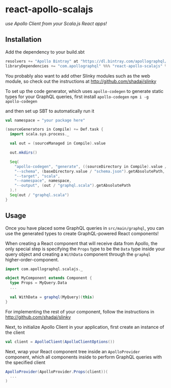 # react-apollo-scalajs
_use Apollo Client from your Scala.js React apps!_

## Installation
Add the dependency to your build.sbt
```scala
resolvers += "Apollo Bintray" at "https://dl.bintray.com/apollographql/maven/"
libraryDependencies += "com.apollographql" %%% "react-apollo-scalajs" % "0.1.0"
```

You probably also want to add other Slinky modules such as the web module, so check out the instructions at http://github.com/shadaj/slinky

To set up the code generator, which uses `apollo-codegen` to generate static types for your GraphQL queries, first install `apollo-codegen`
```npm i -g apollo-codegen```

and then set up SBT to automatically run it

```scala
val namespace = "your package here"

(sourceGenerators in Compile) += Def.task {
  import scala.sys.process._

  val out = (sourceManaged in Compile).value

  out.mkdirs()

  Seq(
    "apollo-codegen", "generate", ((sourceDirectory in Compile).value / "graphql").getAbsolutePath + "/*.graphql",
    "--schema", (baseDirectory.value / "schema.json").getAbsolutePath,
    "--target", "scala",
    "--namespace", namespace,
    "--output", (out / "graphql.scala").getAbsolutePath
  ).!
  Seq(out / "graphql.scala")
}
```

## Usage
Once you have placed some GraphQL queries in `src/main/graphql`, you can use the generated types to create GraphQL-powered React components!

When creating a React component that will receive data from Apollo, the only special step is specifying the `Props` type to be the `Data` type inside your query object and creating a `WithData` component through the `graphql` higher-order-component.

```scala
import com.apollographql.scalajs._

object MyComponent extends Component {
  type Props = MyQuery.Data
  ...
  
  val WithData = graphql(MyQuery)(this)
}
```

For implementing the rest of your component, follow the instructions in http://github.com/shadaj/slinky

Next, to initialize Apollo Client in your application, first create an instance of the client

```scala
val client = ApolloClient(ApolloClientOptions())
```

Next, wrap your React component tree inside an `ApolloProvider` component, which all components inside to perform GraphQL queries with the specified client

```scala
ApolloProvider(ApolloProvider.Props(client))(
  ...
)
```

